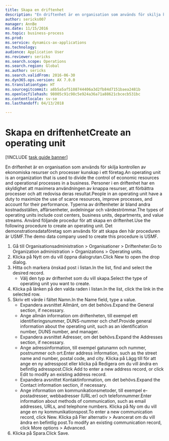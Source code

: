 ```yaml
--- 
title: Skapa en driftenhet
description: "En driftenhet är en organisation som används för skilja kontrollen av ekonomiska resurser och processer kunskap i ett företag."
author: sericks007
manager: AnnBe
ms.date: 11/15/2016
ms.topic: business-process
ms.prod: 
ms.service: dynamics-ax-applications
ms.technology: 
audience: Application User
ms.reviewer: sericks
ms.search.scope: Operations
ms.search.region: Global
ms.author: sericks
ms.search.validFrom: 2016-06-30
ms.dyn365.ops.version: AX 7.0.0
ms.translationtype: HT
ms.sourcegitcommit: a8b5a5af5108744406a3d2fb84d7151baea2481b
ms.openlocfilehash: 98005c91c98c5e924a36a71a88621cbcecb531bc
ms.contentlocale: sv-se
ms.lasthandoff: 04/13/2018

---
```

# <a name="create-an-operating-unit"></a><span data-ttu-id="632ec-103">Skapa en driftenhet</span><span class="sxs-lookup"><span data-stu-id="632ec-103">Create an operating unit</span></span>

[!INCLUDE [task guide banner](../../includes/task-guide-banner.md)]

<span data-ttu-id="632ec-104">En driftenhet är en organisation som används för skilja kontrollen av ekonomiska resurser och processer kunskap i ett företag.</span><span class="sxs-lookup"><span data-stu-id="632ec-104">An operating unit is an organization that is used to divide the control of economic resources and operational processes in a business.</span></span> <span data-ttu-id="632ec-105">Personer i en driftenhet har en skyldighet att maximera användningen av knappa resurser, att förbättra processer och att redovisa deras resultat.</span><span class="sxs-lookup"><span data-stu-id="632ec-105">People in an operating unit have a duty to maximize the use of scarce resources, improve processes, and account for their performance.</span></span> <span data-ttu-id="632ec-106">Typerna av driftenheter är bland andra kostnadsställen, affärsenheter, avdelningar och värdeströmmar.</span><span class="sxs-lookup"><span data-stu-id="632ec-106">The types of operating units include cost centers, business units, departments, and value streams.</span></span> <span data-ttu-id="632ec-107">Använd följande procedur för att skapa en driftenhet.</span><span class="sxs-lookup"><span data-stu-id="632ec-107">Use the following procedure to create an operating unit.</span></span> <span data-ttu-id="632ec-108">Det demonstrationsdataföretag som används för att skapa den här proceduren är USMF.</span><span class="sxs-lookup"><span data-stu-id="632ec-108">The demo data company used to create this procedure is USMF.</span></span>

1. <span data-ttu-id="632ec-109">Gå till Organisationsadministration > Organisationer > Driftenheter.</span><span class="sxs-lookup"><span data-stu-id="632ec-109">Go to Organization administration > Organizations > Operating units.</span></span>
2. <span data-ttu-id="632ec-110">Klicka på Nytt om du vill öppna dialogrutan.</span><span class="sxs-lookup"><span data-stu-id="632ec-110">Click New to open the drop dialog.</span></span>
3. <span data-ttu-id="632ec-111">Hitta och markera önskad post i listan.</span><span class="sxs-lookup"><span data-stu-id="632ec-111">In the list, find and select the desired record.</span></span>
    * <span data-ttu-id="632ec-112">Välj den typ av driftenhet som du vill skapa.</span><span class="sxs-lookup"><span data-stu-id="632ec-112">Select the type of operating unit you want to create.</span></span>  
4. <span data-ttu-id="632ec-113">Klicka på länken på den valda raden i listan.</span><span class="sxs-lookup"><span data-stu-id="632ec-113">In the list, click the link in the selected row.</span></span>
5. <span data-ttu-id="632ec-114">Skriv ett värde i fältet Namn.</span><span class="sxs-lookup"><span data-stu-id="632ec-114">In the Name field, type a value.</span></span>
    * <span data-ttu-id="632ec-115">Expandera avsnittet Allmänt, om det behövs.</span><span class="sxs-lookup"><span data-stu-id="632ec-115">Expand the General section, if necessary.</span></span>  
    * <span data-ttu-id="632ec-116">Ange allmän information om driftenheten, till exempel ett identifieringsnummer, DUNS-nummer och chef.</span><span class="sxs-lookup"><span data-stu-id="632ec-116">Provide general information about the operating unit, such as an identification number, DUNS number, and manager.</span></span>    
    * <span data-ttu-id="632ec-117">Expandera avsnittet Adresser, om det behövs.</span><span class="sxs-lookup"><span data-stu-id="632ec-117">Expand the Addresses section, if necessary.</span></span>  
    * <span data-ttu-id="632ec-118">Ange adressinformation, till exempel gatunamn och nummer, postnummer och ort.</span><span class="sxs-lookup"><span data-stu-id="632ec-118">Enter address information, such as the street name and number, postal code, and city.</span></span> <span data-ttu-id="632ec-119">Klicka på Lägg till för att ange en ny adresspost eller klicka på Redigera om du vill ändra en befintlig adresspost.</span><span class="sxs-lookup"><span data-stu-id="632ec-119">Click Add to enter a new address record, or click Edit to modify an existing address record.</span></span>   
    * <span data-ttu-id="632ec-120">Expandera avsnittet Kontaktinformation, om det behövs.</span><span class="sxs-lookup"><span data-stu-id="632ec-120">Expand the Contact information section, if necessary.</span></span>  
    * <span data-ttu-id="632ec-121">Ange information om kommunikationsmetoder, till exempel e-postadresser, webbadresser (URL:er) och telefonnummer.</span><span class="sxs-lookup"><span data-stu-id="632ec-121">Enter information about methods of communication, such as email addresses, URLs, and telephone numbers.</span></span> <span data-ttu-id="632ec-122">Klicka på Ny om du vill ange en ny kommunikationspost.</span><span class="sxs-lookup"><span data-stu-id="632ec-122">To enter a new communication record, click New.</span></span> <span data-ttu-id="632ec-123">Klicka på Fler alternativ > Avancerat om du vill ändra en befintlig post.</span><span class="sxs-lookup"><span data-stu-id="632ec-123">To modify an existing communication record, click More options > Advanced.</span></span>   
6. <span data-ttu-id="632ec-124">Klicka på Spara.</span><span class="sxs-lookup"><span data-stu-id="632ec-124">Click Save.</span></span>


